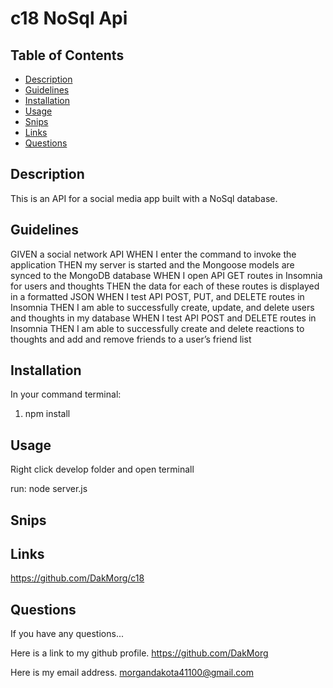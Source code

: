 # c18 NoSql Api
## Table of Contents

* [Description](#Description)
* [Guidelines](#Guidelines)
* [Installation](#Installation)
* [Usage](#Usage)
* [Snips](#Snips)
* [Links](#Links)
* [Questions](#Questions)

## Description

This is an API for a social media app built with a NoSql database.

## Guidelines

GIVEN a social network API
WHEN I enter the command to invoke the application
THEN my server is started and the Mongoose models are synced to the MongoDB database
WHEN I open API GET routes in Insomnia for users and thoughts
THEN the data for each of these routes is displayed in a formatted JSON
WHEN I test API POST, PUT, and DELETE routes in Insomnia
THEN I am able to successfully create, update, and delete users and thoughts in my database
WHEN I test API POST and DELETE routes in Insomnia
THEN I am able to successfully create and delete reactions to thoughts and add and remove friends to a user’s friend list
## Installation

In your command terminal:

1. npm install

## Usage
Right click develop folder and open terminall

run: node server.js

## Snips




## Links

https://github.com/DakMorg/c18

## Questions

If you have any questions...

Here is a link to my github profile.
https://github.com/DakMorg

Here is my email address. 
morgandakota41100@gmail.com